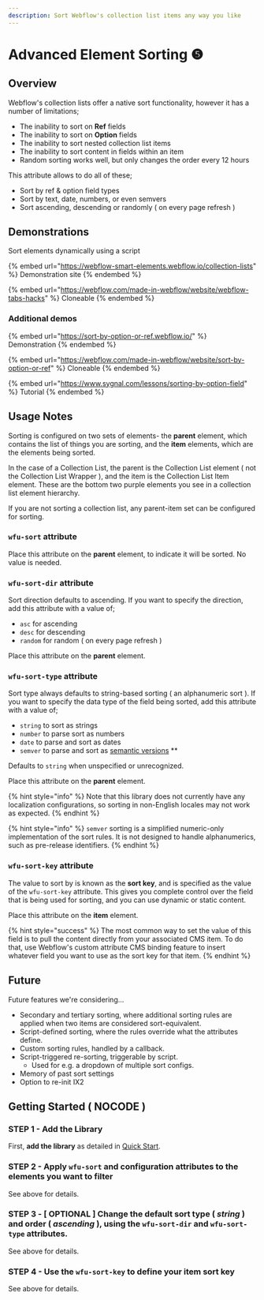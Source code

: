 ```yaml
---
description: Sort Webflow's collection list items any way you like
---
```


# Advanced Element Sorting ❺

## Overview

Webflow's collection lists offer a native sort functionality, however it has a number of limitations;&#x20;

* The inability to sort on **Ref** fields
* The inability to sort on **Option** fields
* The inability to sort nested collection list items
* The inability to sort content in fields within an item
* Random sorting works well, but only changes the order every 12 hours&#x20;

This attribute allows to do all of these;

* Sort by ref & option field types
* Sort by text, date, numbers, or even semvers
* Sort ascending, descending or randomly ( on every page refresh )

## Demonstrations

Sort elements dynamically using a script

{% embed url="https://webflow-smart-elements.webflow.io/collection-lists" %}
Demonstration site
{% endembed %}

{% embed url="https://webflow.com/made-in-webflow/website/webflow-tabs-hacks" %}
Cloneable
{% endembed %}

### Additional demos

{% embed url="https://sort-by-option-or-ref.webflow.io/" %}
Demonstration
{% endembed %}

{% embed url="https://webflow.com/made-in-webflow/website/sort-by-option-or-ref" %}
Cloneable
{% endembed %}

{% embed url="https://www.sygnal.com/lessons/sorting-by-option-field" %}
Tutorial
{% endembed %}

## Usage Notes <a href="#usage-notes" id="usage-notes"></a>

Sorting is configured on two sets of elements- the **parent** element, which contains the list of things you are sorting, and the **item** elements, which are the elements being sorted.&#x20;

In the case of a Collection List, the parent is the Collection List element ( not the Collection List Wrapper ), and the item is the Collection List Item element. These are the bottom two purple elements you see in a collection list element hierarchy.

If you are not sorting a collection list, any parent-item set can be configured for sorting. &#x20;

### `wfu-sort` attribute <a href="#wfu-sort-attribute" id="wfu-sort-attribute"></a>

Place this attribute on the **parent** element, to indicate it will be sorted. No value is needed.&#x20;

### `wfu-sort-dir` attribute <a href="#wfu-sort-dir-attribute" id="wfu-sort-dir-attribute"></a>

Sort direction defaults to ascending. If you want to specify the direction, add this attribute with a value of;

* `asc` for ascending
* `desc` for descending
* `random` for random ( on every page refresh )

Place this attribute on the **parent** element.

### `wfu-sort-type` attribute <a href="#wfu-sort-type-attribute" id="wfu-sort-type-attribute"></a>

Sort type always defaults to string-based sorting ( an alphanumeric sort ). If you want to specify the data type of the field being sorted, add this attribute with a value of;

* `string` to sort as strings
* `number` to parse sort as numbers
* `date` to parse and sort as dates
* `semver` to parse and sort as [semantic versions](https://semver.org/) \*\*

Defaults to `string` when unspecified or unrecognized.

Place this attribute on the **parent** element.

{% hint style="info" %}
Note that this library does not currently have any localization configurations, so sorting in non-English locales may not work as expected.&#x20;
{% endhint %}

{% hint style="info" %}
`semver` sorting is a simplified numeric-only implementation of the sort rules. It is not designed to handle alphanumerics, such as pre-release identifiers.
{% endhint %}

### `wfu-sort-key` attribute <a href="#creating-your-sort-key" id="creating-your-sort-key"></a>

The value to sort by is known as the **sort key**, and is specified as the value of the `wfu-sort-key` attribute. This gives you complete control over the field that is being used for sorting, and you can use dynamic or static content.&#x20;

Place this attribute on the **item** element.

{% hint style="success" %}
The most common way to set the value of this field is to pull the content directly from your associated CMS item. To do that, use Webflow's custom attribute CMS binding feature to insert whatever field you want to use as the sort key for that item.&#x20;
{% endhint %}

## Future <a href="#getting-started-nocode" id="getting-started-nocode"></a>

Future features we're considering...

* Secondary and tertiary sorting, where additional sorting rules are applied when two items are considered sort-equivalent.
* Script-defined sorting, where the rules override what the attributes define.&#x20;
* Custom sorting rules, handled by a callback. &#x20;
* Script-triggered re-sorting, triggerable by script.&#x20;
  * Used for e.g. a dropdown of multiple sort configs. &#x20;
* Memory of past sort settings&#x20;
* Option to re-init IX2&#x20;

## Getting Started ( NOCODE ) <a href="#getting-started-nocode" id="getting-started-nocode"></a>

### STEP 1 - Add the Library <a href="#step-1---add-the-library" id="step-1---add-the-library"></a>

First, **add the library** as detailed in [Quick Start](quick-start.md).&#x20;

### STEP 2 - Apply `wfu-sort` and configuration attributes to the elements you want to filter <a href="#step-2---apply-wfu-sort-and-configuration-attributes-to-the-elements-you-want-to-filter" id="step-2---apply-wfu-sort-and-configuration-attributes-to-the-elements-you-want-to-filter"></a>

See above for details.

### STEP 3 - \[ OPTIONAL ] Change the default sort type ( _string_ ) and order ( _ascending_ ), using the `wfu-sort-dir` and `wfu-sort-type` attributes.

See above for details.

### STEP 4 - Use the `wfu-sort-key` to define your item sort key

See above for details.

